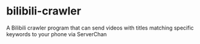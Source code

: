 # bilibili-crawler
A Bilibili crawler program that can send videos with titles matching specific keywords to your phone via ServerChan
